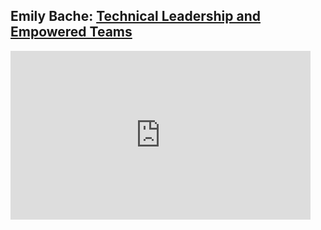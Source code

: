 ## Emily Bache: [Technical Leadership and Empowered Teams](https://www.ustream.tv/recorded/121932156)


<iframe width="480" height="270"
src="https://www.ustream.tv/recorded/121932156?html5ui"
scrolling="no"
allowfullscreen
webkitallowfullscreen
frameborder="0"
style="border:0 none transparent"
></iframe>




